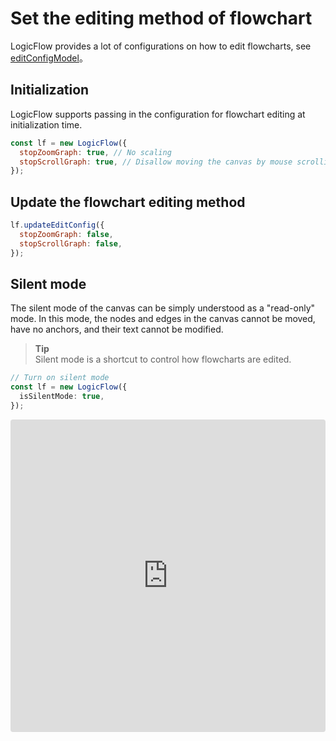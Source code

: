 # Set the editing method of flowchart

LogicFlow provides a lot of configurations on how to edit flowcharts, see [editConfigModel](en/api/editConfigModelApi)。

## Initialization

LogicFlow supports passing in the configuration for flowchart editing at initialization time.

```js
const lf = new LogicFlow({
  stopZoomGraph: true, // No scaling
  stopScrollGraph: true, // Disallow moving the canvas by mouse scrolling
});
```

## Update the flowchart editing method

```js
lf.updateEditConfig({
  stopZoomGraph: false,
  stopScrollGraph: false,
});
```

## Silent mode

The silent mode of the canvas can be simply understood as a "read-only" mode. In this mode, the nodes and edges in the canvas cannot be moved, have no anchors, and their text cannot be modified.

> **Tip**  
> Silent mode is a shortcut to control how flowcharts are edited.

```ts
// Turn on silent mode
const lf = new LogicFlow({
  isSilentMode: true,
});
```

<iframe src="https://codesandbox.io/embed/pedantic-microservice-db76o?fontsize=14&hidenavigation=1&theme=dark&view=preview"
     style="width:100%; height:500px; border:0; border-radius: 4px; overflow:hidden;"
     title="pedantic-microservice-db76o"
     allow="accelerometer; ambient-light-sensor; camera; encrypted-media; geolocation; gyroscope; hid; microphone; midi; payment; usb; vr; xr-spatial-tracking"
     sandbox="allow-forms allow-modals allow-popups allow-presentation allow-same-origin allow-scripts"
   ></iframe>
